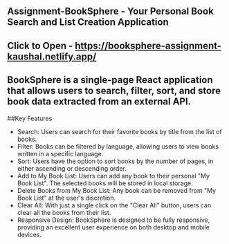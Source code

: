 ## Assignment-BookSphere - Your Personal Book Search and List Creation Application

## Click to Open - https://booksphere-assignment-kaushal.netlify.app/

## BookSphere is a single-page React application that allows users to search, filter, sort, and store book data extracted from an external API.

##Key Features
 - Search: Users can search for their favorite books by title from the list of books.
 - Filter: Books can be filtered by language, allowing users to view books written in a specific language.
 - Sort: Users have the option to sort books by the number of pages, in either ascending or descending order.
 - Add to My Book List: Users can add any book to their personal "My Book List". The selected books will be stored in local storage.
 - Delete Books from My Book List: Any book can be removed from "My Book List" at the user's discretion.
 - Clear All: With just a single click on the "Clear All" button, users can clear all the books from their list.
 - Responsive Design: BookSphere is designed to be fully responsive, providing an excellent user experience on both desktop and mobile devices.
